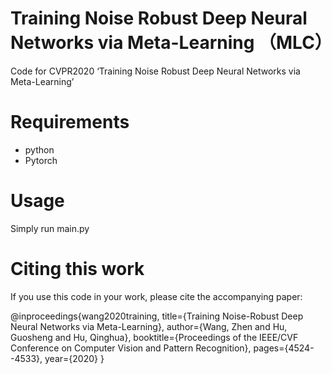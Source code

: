 # Training Noise Robust Deep Neural Networks via Meta-Learning （MLC）
Code for CVPR2020 ‘Training Noise Robust Deep Neural Networks via Meta-Learning’
# Requirements
* python
* Pytorch
# Usage
Simply run main.py

# Citing this work
If you use this code in your work, please cite the accompanying paper:

@inproceedings{wang2020training,
  title={Training Noise-Robust Deep Neural Networks via Meta-Learning},
  author={Wang, Zhen and Hu, Guosheng and Hu, Qinghua},
  booktitle={Proceedings of the IEEE/CVF Conference on Computer Vision and Pattern Recognition},
  pages={4524--4533},
  year={2020}
}
